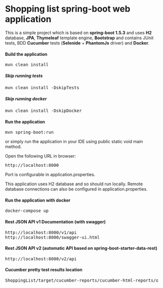 # Shopping list spring-boot web application

This is a simple project which is based on **spring-boot 1.5.3** and uses **H2** database, **JPA**, **Thymeleaf** template engine, **Bootstrap** and contains JUnit tests, BDD **Cucumber** tests (**Selenide** + **PhantomJs** driver) and **Docker**.

#### Build the application
<pre>
mvn clean install
</pre>
##### Skip running tests
<pre>
mvn clean install -DskipTests
</pre>
##### Skip running docker
<pre>
mvn clean install -DskipDocker
</pre>

#### Run the application
<pre>
mvn spring-boot:run
</pre>
or simply run the application in your IDE using public static void main method.

Open the following URL in browser:
<pre>
http://localhost:8000
</pre>
Port is configurable in application.properties.

This application uses H2 database and so should run locally.
Remote database connections can also be configured in application.properties.

#### Run the application with docker
<pre>
docker-compose up
</pre>

#### Rest JSON API v1 Documentation (with swagger)
<pre>
http://localhost:8000/v1/api
http://localhost:8000/swagger-ui.html
</pre>

#### Rest JSON API v2 (automatic API based on spring-boot-starter-data-rest)
<pre>
http://localhost:8000/v2/api
</pre>

#### Cucumber pretty test results location
<pre>
ShoppingList/target/cucumber-reports/cucumber-html-reports/overview-features.html
</pre>
